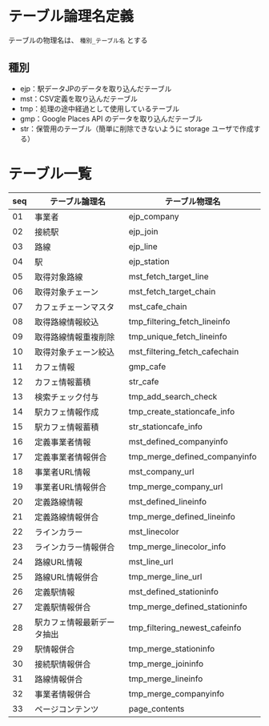 
# テーブル論理名定義
テーブルの物理名は、 `種別_テーブル名` とする

## 種別
- ejp：駅データJPのデータを取り込んだテーブル
- mst：CSV定義を取り込んだテーブル
- tmp：処理の途中経過として使用しているテーブル
- gmp：Google Places API のデータを取り込んだテーブル
- str：保管用のテーブル（簡単に削除できないように storage ユーザで作成する）


# テーブル一覧

| seq |       テーブル論理名       |        テーブル物理名         |
| --- | -------------------------- | ----------------------------- |
| 01  | 事業者                     | ejp_company                   |
| 02  | 接続駅                     | ejp_join                      |
| 03  | 路線                       | ejp_line                      |
| 04  | 駅                         | ejp_station                   |
| 05  | 取得対象路線               | mst_fetch_target_line         |
| 06  | 取得対象チェーン           | mst_fetch_target_chain        |
| 07  | カフェチェーンマスタ       | mst_cafe_chain                |
| 08  | 取得路線情報絞込           | tmp_filtering_fetch_lineinfo  |
| 09  | 取得路線情報重複削除       | tmp_unique_fetch_lineinfo     |
| 10  | 取得対象チェーン絞込       | mst_filtering_fetch_cafechain |
| 11  | カフェ情報                 | gmp_cafe                      |
| 12  | カフェ情報蓄積             | str_cafe                      |
| 13  | 検索チェック付与           | tmp_add_search_check          |
| 14  | 駅カフェ情報作成           | tmp_create_stationcafe_info   |
| 15  | 駅カフェ情報蓄積           | str_stationcafe_info          |
| 16  | 定義事業者情報             | mst_defined_companyinfo       |
| 17  | 定義事業者情報併合         | tmp_merge_defined_companyinfo |
| 18  | 事業者URL情報              | mst_company_url               |
| 19  | 事業者URL情報併合          | tmp_merge_company_url         |
| 20  | 定義路線情報               | mst_defined_lineinfo          |
| 21  | 定義路線情報併合           | tmp_merge_defined_lineinfo    |
| 22  | ラインカラー               | mst_linecolor                 |
| 23  | ラインカラー情報併合       | tmp_merge_linecolor_info      |
| 24  | 路線URL情報                | mst_line_url                  |
| 25  | 路線URL情報併合            | tmp_merge_line_url            |
| 26  | 定義駅情報                 | mst_defined_stationinfo       |
| 27  | 定義駅情報併合             | tmp_merge_defined_stationinfo |
| 28  | 駅カフェ情報最新データ抽出 | tmp_filtering_newest_cafeinfo |
| 29  | 駅情報併合                 | tmp_merge_stationinfo         |
| 30  | 接続駅情報併合             | tmp_merge_joininfo            |
| 31  | 路線情報併合               | tmp_merge_lineinfo            |
| 32  | 事業者情報併合             | tmp_merge_companyinfo         |
| 33  | ページコンテンツ           | page_contents                 |

